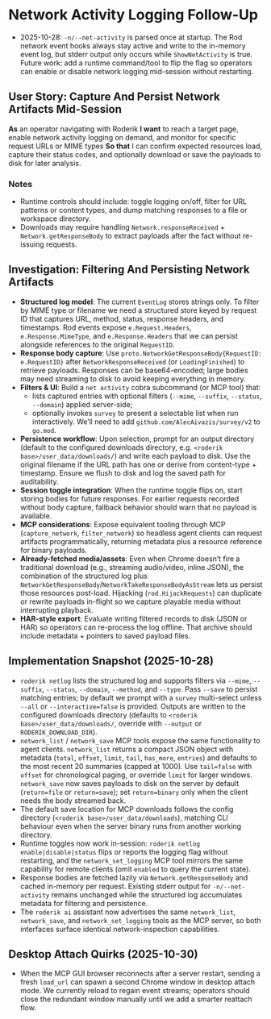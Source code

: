 # Network Activity Logging Follow-Up

- 2025-10-28: `-n/--net-activity` is parsed once at startup. The Rod network event hooks always stay active and write to the in-memory event log, but stderr output only occurs while `ShowNetActivity` is true. Future work: add a runtime command/tool to flip the flag so operators can enable or disable network logging mid-session without restarting.

## User Story: Capture And Persist Network Artifacts Mid-Session

**As** an operator navigating with Roderik
**I want** to reach a target page, enable network activity logging on demand, and monitor for specific request URLs or MIME types
**So that** I can confirm expected resources load, capture their status codes, and optionally download or save the payloads to disk for later analysis.

### Notes
- Runtime controls should include: toggle logging on/off, filter for URL patterns or content types, and dump matching responses to a file or workspace directory.
- Downloads may require handling `Network.responseReceived` + `Network.getResponseBody` to extract payloads after the fact without re-issuing requests.

## Investigation: Filtering And Persisting Network Artifacts

- **Structured log model**: The current `EventLog` stores strings only. To filter by MIME type or filename we need a structured store keyed by request ID that captures URL, method, status, response headers, and timestamps. Rod events expose `e.Request.Headers`, `e.Response.MimeType`, and `e.Response.Headers` that we can persist alongside references to the original `RequestID`.
- **Response body capture**: Use `proto.NetworkGetResponseBody{RequestID: e.RequestID}` after `NetworkResponseReceived` (or `LoadingFinished`) to retrieve payloads. Responses can be base64-encoded; large bodies may need streaming to disk to avoid keeping everything in memory.
- **Filters & UI**: Build a `net activity` cobra subcommand (or MCP tool) that:
  - lists captured entries with optional filters (`--mime`, `--suffix`, `--status`, `--domain`) applied server-side;
  - optionally invokes `survey` to present a selectable list when run interactively. We’ll need to add `github.com/AlecAivazis/survey/v2` to `go.mod`.
- **Persistence workflow**: Upon selection, prompt for an output directory (default to the configured downloads directory, e.g. `<roderik base>/user_data/downloads/`) and write each payload to disk. Use the original filename if the URL path has one or derive from content-type + timestamp. Ensure we flush to disk and log the saved path for auditability.
- **Session toggle integration**: When the runtime toggle flips on, start storing bodies for future responses. For earlier requests recorded without body capture, fallback behavior should warn that no payload is available.
- **MCP considerations**: Expose equivalent tooling through MCP (`capture_network`, `filter_network`) so headless agent clients can request artifacts programmatically, returning metadata plus a resource reference for binary payloads.
- **Already-fetched media/assets**: Even when Chrome doesn’t fire a traditional download (e.g., streaming audio/video, inline JSON), the combination of the structured log plus `NetworkGetResponseBody`/`NetworkTakeResponseBodyAsStream` lets us persist those resources post-load. Hijacking (`rod.HijackRequests`) can duplicate or rewrite payloads in-flight so we capture playable media without interrupting playback.
- **HAR-style export**: Evaluate writing filtered records to disk (JSON or HAR) so operators can re-process the log offline. That archive should include metadata + pointers to saved payload files.

## Implementation Snapshot (2025-10-28)

- `roderik netlog` lists the structured log and supports filters via `--mime`, `--suffix`, `--status`, `--domain`, `--method`, and `--type`. Pass `--save` to persist matching entries; by default we prompt with a `survey` multi-select unless `--all` or `--interactive=false` is provided. Outputs are written to the configured downloads directory (defaults to `<roderik base>/user_data/downloads/`, override with `--output` or `RODERIK_DOWNLOAD_DIR`).
- `network_list` / `network_save` MCP tools expose the same functionality to agent clients. `network_list` returns a compact JSON object with metadata (`total`, `offset`, `limit`, `tail`, `has_more`, `entries`) and defaults to the most recent 20 summaries (capped at 1000). Use `tail=false` with `offset` for chronological paging, or override `limit` for larger windows. `network_save` now saves payloads to disk on the server by default (`return=file` or `return=save`); set `return=binary` only when the client needs the body streamed back.
- The default save location for MCP downloads follows the config directory (`<roderik base>/user_data/downloads`), matching CLI behaviour even when the server binary runs from another working directory.
- Runtime toggles now work in-session: `roderik netlog enable|disable|status` flips or reports the logging flag without restarting, and the `network_set_logging` MCP tool mirrors the same capability for remote clients (omit `enabled` to query the current state).
- Response bodies are fetched lazily via `Network.getResponseBody` and cached in-memory per request. Existing stderr output for `-n/--net-activity` remains unchanged while the structured log accumulates metadata for filtering and persistence.
- The `roderik ai` assistant now advertises the same `network_list`, `network_save`, and `network_set_logging` tools as the MCP server, so both interfaces surface identical network-inspection capabilities.

## Desktop Attach Quirks (2025-10-30)

- When the MCP GUI browser reconnects after a server restart, sending a fresh `load_url` can spawn a second Chrome window in desktop attach mode. We currently reload to regain event streams; operators should close the redundant window manually until we add a smarter reattach flow.
